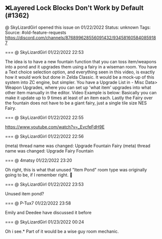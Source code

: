 ## ❌Layered Lock Blocks Don't Work by Default (#1362)
@ SkyLizardGirl opened this issue on 01/22/2022
Status: unknown
Tags: 
Source: #old-feature-requests https://discord.com/channels/876899628556091432/934581605840859187


=== @ SkyLizardGirl 01/22/2022 22:53

The idea is to have a new fountain function that you can toss item/weapons into a pond and it upgrades them using a fairy in a wiseman room. You have a Text choice selection option, and everything seen in this video, is exactly how it would work but done in Zelda Classic.  It would be a mock-up of this system into ZC engine, but simpler. You have a Upgrade List in - Misc Data>  Weapon Upgrades, where you can set up 'what item' upgrades into what other item manually in the editor.   Video Example is below:  Basically you can make it update up to 9 times at least of an item each. Lastly the Fairy over the fountain does not have to be a giant fairy, just a single tile size NES Fairy.

=== @ SkyLizardGirl 01/22/2022 22:55

https://www.youtube.com/watch?v=_EvcfeFdH9E

=== @ SkyLizardGirl 01/22/2022 22:56

(meta) thread name was changed: Upgrade Fountain Fairy
(meta) thread name was changed: Upgrade Fairy Fountain

=== @ 4matsy 01/22/2022 23:20

Oh right, this is what that unused "Item Pond" room type was originally going to be, if I remember right. 🙂

=== @ SkyLizardGirl 01/22/2022 23:53

Unused item pond?

=== @ P-Tux7 01/22/2022 23:58

Emily and Deedee have discussed it before

=== @ SkyLizardGirl 01/23/2022 00:24

Oh
i see.*
Part of it would be a wise guy room mechanic.
